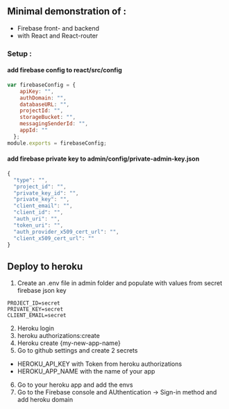 ## Minimal demonstration of :
- Firebase front- and backend 
- with React and React-router

### Setup :

#### add firebase config to react/src/config
```js
var firebaseConfig = {
    apiKey: "",
    authDomain: "",
    databaseURL: "",
    projectId: "",
    storageBucket: "",
    messagingSenderId: "",
    appId: ""
  };
module.exports = firebaseConfig;
```

#### add firebase private key to admin/config/private-admin-key.json
```js
{
  "type": "",
  "project_id": "",
  "private_key_id": "",
  "private_key": "",
  "client_email": "",
  "client_id": "",
  "auth_uri": "",
  "token_uri": "",
  "auth_provider_x509_cert_url": "",
  "client_x509_cert_url": ""
}
```

## Deploy to heroku

1. Create an .env file in admin folder and populate with values from secret firebase json key
```
PROJECT_ID=secret
PRIVATE_KEY=secret
CLIENT_EMAIL=secret
```

2. Heroku login
3. heroku authorizations:create
4. Heroku create {my-new-app-name}
5. Go to github settings and create 2 secrets
  - HEROKU_API_KEY with Token from heroku authorizations
  - HEROKU_APP_NAME with the name of your app
6. Go to your heroku app and add the envs
7. Go to the Firebase console and AUthentication -> Sign-in method and add heroku domain
 

